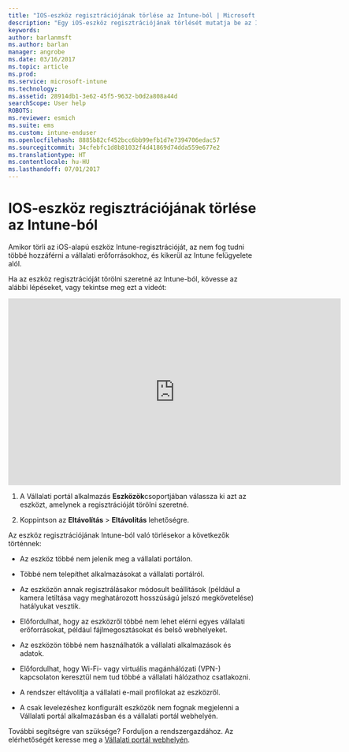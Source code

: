```yaml
---
title: "IOS-eszköz regisztrációjának törlése az Intune-ból | Microsoft Docs"
description: "Egy iOS-eszköz regisztrációjának törlését mutatja be az Intune-ból"
keywords: 
author: barlanmsft
ms.author: barlan
manager: angrobe
ms.date: 03/16/2017
ms.topic: article
ms.prod: 
ms.service: microsoft-intune
ms.technology: 
ms.assetid: 28914db1-3e62-45f5-9632-b0d2a808a44d
searchScope: User help
ROBOTS: 
ms.reviewer: esmich
ms.suite: ems
ms.custom: intune-enduser
ms.openlocfilehash: 8885b82cf452bcc6bb99efb1d7e7394706edac57
ms.sourcegitcommit: 34cfebfc1d8b81032f4d41869d74dda559e677e2
ms.translationtype: HT
ms.contentlocale: hu-HU
ms.lasthandoff: 07/01/2017
---
```

# <a name="unenroll-your-ios-device-from-intune"></a>IOS-eszköz regisztrációjának törlése az Intune-ból

Amikor törli az iOS-alapú eszköz Intune-regisztrációját, az nem fog tudni többé hozzáférni a vállalati erőforrásokhoz, és kikerül az Intune felügyelete alól.

Ha az eszköz regisztrációját törölni szeretné az Intune-ból, kövesse az alábbi lépéseket, vagy tekintse meg ezt a videót:

<iframe width="675" height="379" src="https://www.youtube.com/embed/6UFtBrBWUUI" frameborder="0" allowfullscreen></iframe>


1.  A Vállalati portál alkalmazás **Eszközök**csoportjában válassza ki azt az eszközt, amelynek a regisztrációját törölni szeretné.

2.  Koppintson az **Eltávolítás** > **Eltávolítás** lehetőségre.

Az eszköz regisztrációjának Intune-ból való törlésekor a következők történnek:

-   Az eszköz többé nem jelenik meg a vállalati portálon.

-   Többé nem telepíthet alkalmazásokat a vállalati portálról.

-   Az eszközön annak regisztrálásakor módosult beállítások (például a kamera letiltása vagy meghatározott hosszúságú jelszó megkövetelése) hatályukat vesztik.

-   Előfordulhat, hogy az eszközről többé nem lehet elérni egyes vállalati erőforrásokat, például fájlmegosztásokat és belső webhelyeket.

-   Az eszközön többé nem használhatók a vállalati alkalmazások és adatok.

-   Előfordulhat, hogy Wi-Fi- vagy virtuális magánhálózati (VPN-) kapcsolaton keresztül nem tud többé a vállalati hálózathoz csatlakozni.

-   A rendszer eltávolítja a vállalati e-mail profilokat az eszközről.

-   A csak levelezéshez konfigurált eszközök nem fognak megjelenni a Vállalati portál alkalmazásban és a vállalati portál webhelyén.

További segítségre van szüksége? Forduljon a rendszergazdához. Az elérhetőségét keresse meg a [Vállalati portál webhelyén](http://portal.manage.microsoft.com).
